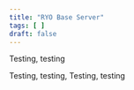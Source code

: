 ```yaml
---
title: "RYO Base Server"
tags: [ ]
draft: false
---
```


Testing, testing

<!--more-->

Testing, testing, Testing, testing
